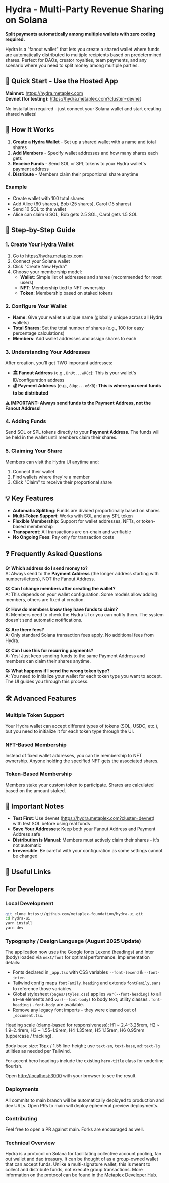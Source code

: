# Hydra - Multi-Party Revenue Sharing on Solana

**Split payments automatically among multiple wallets with zero coding required.**

Hydra is a "fanout wallet" that lets you create a shared wallet where funds are automatically distributed to multiple recipients based on predetermined shares. Perfect for DAOs, creator royalties, team payments, and any scenario where you need to split money among multiple parties.

## 🚀 Quick Start - Use the Hosted App

**Mainnet:** https://hydra.metaplex.com  
**Devnet (for testing):** https://hydra.metaplex.com?cluster=devnet

No installation required - just connect your Solana wallet and start creating shared wallets!

## 📖 How It Works

1. **Create a Hydra Wallet** - Set up a shared wallet with a name and total shares
2. **Add Members** - Specify wallet addresses and how many shares each gets
3. **Receive Funds** - Send SOL or SPL tokens to your Hydra wallet's payment address
4. **Distribute** - Members claim their proportional share anytime

### Example
- Create wallet with 100 total shares
- Add Alice (60 shares), Bob (25 shares), Carol (15 shares)  
- Send 10 SOL to the wallet
- Alice can claim 6 SOL, Bob gets 2.5 SOL, Carol gets 1.5 SOL

## 🔧 Step-by-Step Guide

### 1. Create Your Hydra Wallet
1. Go to https://hydra.metaplex.com
2. Connect your Solana wallet
3. Click "Create New Hydra"
4. Choose your membership model:
   - **Wallet**: Simple list of addresses and shares (recommended for most users)
   - **NFT**: Membership tied to NFT ownership 
   - **Token**: Membership based on staked tokens

### 2. Configure Your Wallet
- **Name**: Give your wallet a unique name (globally unique across all Hydra wallets)
- **Total Shares**: Set the total number of shares (e.g., 100 for easy percentage calculations)
- **Members**: Add wallet addresses and assign shares to each

### 3. Understanding Your Addresses
After creation, you'll get TWO important addresses:

- **🏛️ Fanout Address** (e.g., `DnUt...wR8c`): This is your wallet's ID/configuration address
- **💰 Payment Address** (e.g., `8Ugc...o6KB`): **This is where you send funds to be distributed**

**⚠️ IMPORTANT: Always send funds to the Payment Address, not the Fanout Address!**

### 4. Adding Funds
Send SOL or SPL tokens directly to your **Payment Address**. The funds will be held in the wallet until members claim their shares.

### 5. Claiming Your Share
Members can visit the Hydra UI anytime and:
1. Connect their wallet
2. Find wallets where they're a member
3. Click "Claim" to receive their proportional share

## 💡 Key Features

- **Automatic Splitting**: Funds are divided proportionally based on shares
- **Multi-Token Support**: Works with SOL and any SPL token
- **Flexible Membership**: Support for wallet addresses, NFTs, or token-based membership
- **Transparent**: All transactions are on-chain and verifiable
- **No Ongoing Fees**: Pay only for transaction costs

## ❓ Frequently Asked Questions

**Q: Which address do I send money to?**  
A: Always send to the **Payment Address** (the longer address starting with numbers/letters), NOT the Fanout Address.

**Q: Can I change members after creating the wallet?**  
A: This depends on your wallet configuration. Some models allow adding members, others are fixed at creation.

**Q: How do members know they have funds to claim?**  
A: Members need to check the Hydra UI or you can notify them. The system doesn't send automatic notifications.

**Q: Are there fees?**  
A: Only standard Solana transaction fees apply. No additional fees from Hydra.

**Q: Can I use this for recurring payments?**  
A: Yes! Just keep sending funds to the same Payment Address and members can claim their shares anytime.

**Q: What happens if I send the wrong token type?**  
A: You need to initialize your wallet for each token type you want to accept. The UI guides you through this process.

## 🛠️ Advanced Features

### Multiple Token Support
Your Hydra wallet can accept different types of tokens (SOL, USDC, etc.), but you need to initialize it for each token type through the UI.

### NFT-Based Membership  
Instead of fixed wallet addresses, you can tie membership to NFT ownership. Anyone holding the specified NFT gets the associated shares.

### Token-Based Membership
Members stake your custom token to participate. Shares are calculated based on the amount staked.

## 🚨 Important Notes

- **Test First**: Use devnet (https://hydra.metaplex.com?cluster=devnet) with test SOL before using real funds
- **Save Your Addresses**: Keep both your Fanout Address and Payment Address safe
- **Distribution is Manual**: Members must actively claim their shares - it's not automatic
- **Irreversible**: Be careful with your configuration as some settings cannot be changed

## 🔗 Useful Links



## For Developers

### Local Development

```bash
git clone https://github.com/metaplex-foundation/hydra-ui.git
cd hydra-ui
yarn install
yarn dev
```

### Typography / Design Language (August 2025 Update)

The application now uses the Google fonts Lexend (headings) and Inter (body) loaded via `next/font` for optimal performance. Implementation details:

- Fonts declared in `_app.tsx` with CSS variables `--font-lexend` & `--font-inter`.
- Tailwind config maps `fontFamily.heading` and extends `fontFamily.sans` to reference those variables.
- Global stylesheet (`pages/styles.css`) applies `var(--font-heading)` to all `h1`–`h6` elements and `var(--font-body)` to body text; utility classes `.font-heading` / `.font-body` are available.
- Remove any legacy font imports – they were cleaned out of `_document.tsx`.

Heading scale (clamp-based for responsiveness):
H1 ~ 2.4–3.25rem, H2 ~ 1.9–2.4rem, H3 ~ 1.55–1.9rem, H4 1.35rem, H5 1.15rem, H6 0.95rem (uppercase / tracking).

Body base size: 15px / 1.55 line-height; use `text-sm`, `text-base`, `md:text-lg` utilities as needed per Tailwind.

For accent hero headings include the existing `hero-title` class for underline flourish.

Open [http://localhost:3000](http://localhost:3000) with your browser to see the result.

### Deployments
All commits to main branch will be automatically deployed to production and dev URLs. Open PRs to main will deploy ephemeral preview deployments.

### Contributing
Feel free to open a PR against main. Forks are encouraged as well.

### Technical Overview
Hydra is a protocol on Solana for facilitating collective account pooling, fan out wallet and dao treasury. It can be thought of as a group-owned wallet that can accept funds. Unlike a multi-signature wallet, this is meant to collect and distribute funds, not execute group transactions. More information on the protocol can be found in the [Metaplex Developer Hub](https://developers.metaplex.com/hydra).
